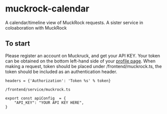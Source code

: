 # muckrock-calendar
A calendar/timeline view of MuckRock requests. A sister service in coloaboration with MuckRock

## To start

Please register an account on Muckruck, and get your API KEY. Your token can be obtained on the bottom left-hand side of your [profile page](https://www.muckrock.com/accounts/profile/). When making a request, token should be placed under /frontend/muckrock.ts, the token should be included as an authentication header. 

```
headers = {'Authorization': 'Token %s' % token}
```
```
/frontend/service/muckrock.ts

export const apiConfig  = {
    "API_KEY": "YOUR API KEY HERE",
}
```

